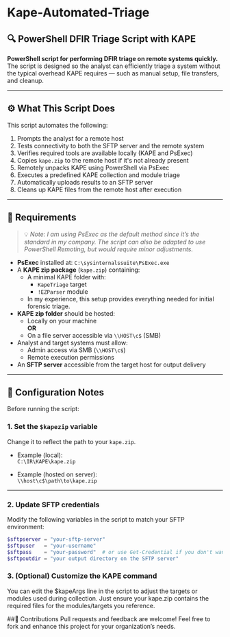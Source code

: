 # Kape-Automated-Triage  
## 🔍 PowerShell DFIR Triage Script with KAPE

**PowerShell script for performing DFIR triage on remote systems quickly.**  
The script is designed so the analyst can efficiently triage a system without the typical overhead KAPE requires — such as manual setup, file transfers, and cleanup.

---

## ⚙️ What This Script Does

This script automates the following:

1. Prompts the analyst for a remote host  
2. Tests connectivity to both the SFTP server and the remote system  
3. Verifies required tools are available locally (KAPE and PsExec)  
4. Copies `kape.zip` to the remote host if it's not already present  
5. Remotely unpacks KAPE using PowerShell via PsExec  
6. Executes a predefined KAPE collection and module triage  
7. Automatically uploads results to an SFTP server  
8. Cleans up KAPE files from the remote host after execution  

---

## 📝 Requirements

> 💡 *Note: I am using PsExec as the default method since it’s the standard in my company. The script can also be adapted to use PowerShell Remoting, but would require minor adjustments.*

- **PsExec** installed at: `C:\sysinternalssuite\PsExec.exe`
- A **KAPE zip package** (`kape.zip`) containing:
  - A minimal KAPE folder with:
    - `KapeTriage` target  
    - `!EZParser` module  
  - In my experience, this setup provides everything needed for initial forensic triage.
- **KAPE zip folder** should be hosted:
  - Locally on your machine  
  **OR**
  - On a file server accessible via `\\HOST\c$` (SMB)
- Analyst and target systems must allow:
  - Admin access via SMB (`\\HOST\c$`)  
  - Remote execution permissions
- An **SFTP server** accessible from the target host for output delivery

---

## 🔧 Configuration Notes

Before running the script:

### 1. Set the `$kapezip` variable  
Change it to reflect the path to your `kape.zip`.

- Example (local):  
  `C:\IR\KAPE\kape.zip`

- Example (hosted on server):  
  `\\host\c$\path\to\kape.zip`

---

### 2. Update SFTP credentials  
Modify the following variables in the script to match your SFTP environment:

```powershell
$sftpserver = "your-sftp-server"
$sftpuser   = "your-username"
$sftpass    = "your-password"  # or use Get-Credential if you don't want to hardcode it
$sftpoutdir = "your output directory on the SFTP server"
```



### 3. (Optional) Customize the KAPE command
You can edit the $kapeArgs line in the script to adjust the targets or modules used during collection.
Just ensure your kape.zip contains the required files for the modules/targets you reference.


##🤝 Contributions
Pull requests and feedback are welcome!
Feel free to fork and enhance this project for your organization’s needs.
